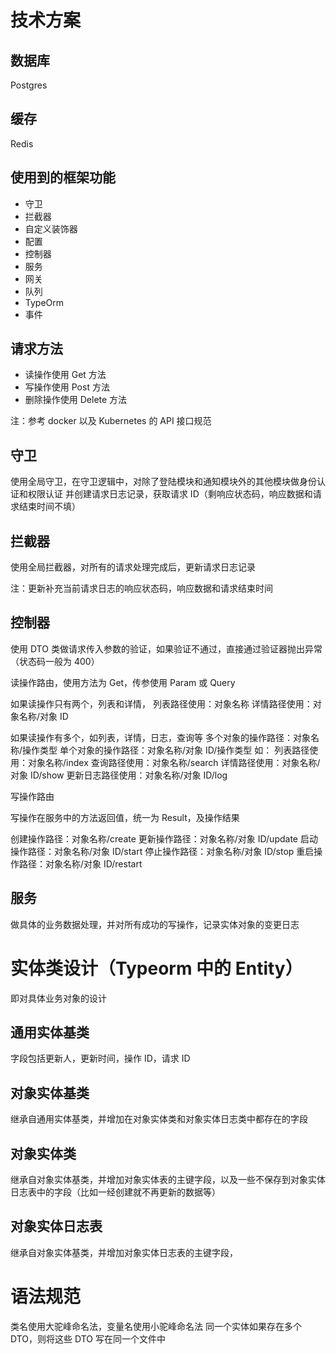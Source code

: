 # 技术方案

## 数据库

Postgres

## 缓存

Redis

## 使用到的框架功能

- 守卫
- 拦截器
- 自定义装饰器
- 配置
- 控制器
- 服务
- 网关
- 队列
- TypeOrm
- 事件

## 请求方法

- 读操作使用 Get 方法
- 写操作使用 Post 方法
- 删除操作使用 Delete 方法

注：参考 docker 以及 Kubernetes 的 API 接口规范

## 守卫

使用全局守卫，在守卫逻辑中，对除了登陆模块和通知模块外的其他模块做身份认证和权限认证
并创建请求日志记录，获取请求 ID（剩响应状态码，响应数据和请求结束时间不填）

## 拦截器

使用全局拦截器，对所有的请求处理完成后，更新请求日志记录

注：更新补充当前请求日志的响应状态码，响应数据和请求结束时间

## 控制器

使用 DTO 类做请求传入参数的验证，如果验证不通过，直接通过验证器抛出异常（状态码一般为 400）

读操作路由，使用方法为 Get，传参使用 Param 或 Query

如果读操作只有两个，列表和详情，
列表路径使用：对象名称
详情路径使用：对象名称/对象 ID

如果读操作有多个，如列表，详情，日志，查询等
多个对象的操作路径：对象名称/操作类型
单个对象的操作路径：对象名称/对象 ID/操作类型
如：
列表路径使用：对象名称/index
查询路径使用：对象名称/search
详情路径使用：对象名称/对象 ID/show
更新日志路径使用：对象名称/对象 ID/log

写操作路由

写操作在服务中的方法返回值，统一为 Result，及操作结果

创建操作路径：对象名称/create
更新操作路径：对象名称/对象 ID/update
启动操作路径：对象名称/对象 ID/start
停止操作路径：对象名称/对象 ID/stop
重启操作路径：对象名称/对象 ID/restart

## 服务

做具体的业务数据处理，并对所有成功的写操作，记录实体对象的变更日志

# 实体类设计（Typeorm 中的 Entity）

即对具体业务对象的设计

## 通用实体基类

字段包括更新人，更新时间，操作 ID，请求 ID

## 对象实体基类

继承自通用实体基类，并增加在对象实体类和对象实体日志类中都存在的字段

## 对象实体类

继承自对象实体基类，并增加对象实体表的主键字段，以及一些不保存到对象实体日志表中的字段（比如一经创建就不再更新的数据等）

## 对象实体日志表

继承自对象实体基类，并增加对象实体日志表的主键字段，

# 语法规范

类名使用大驼峰命名法，变量名使用小驼峰命名法
同一个实体如果存在多个 DTO，则将这些 DTO 写在同一个文件中
